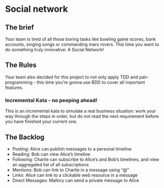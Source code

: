 # Social network

## The brief

Your team is tired of all those boring tasks like bowling game scores, bank accounts, singing songs or commanding mars rovers. This time you want to do something truly innovative: A Social Network!

## The Rules

Your team also decided for this project to not only apply TDD and pair-programming - this time you’re gonna use BDD to cover all important features.

### Incremental Kata - no peeping ahead!

This is an incremental kata to simulate a real business situation: work your way through the steps in order, but do not read the next requirement before you have finished your current one.

## The Backlog

- Posting: Alice can publish messages to a personal timeline
- Reading: Bob can view Alice’s timeline
- Following: Charlie can subscribe to Alice’s and Bob’s timelines, and view an aggregated list of all subscriptions
- Mentions: Bob can link to Charlie in a message using “@”
- Links: Alice can link to a clickable web resource in a message
- Direct Messages: Mallory can send a private message to Alice
